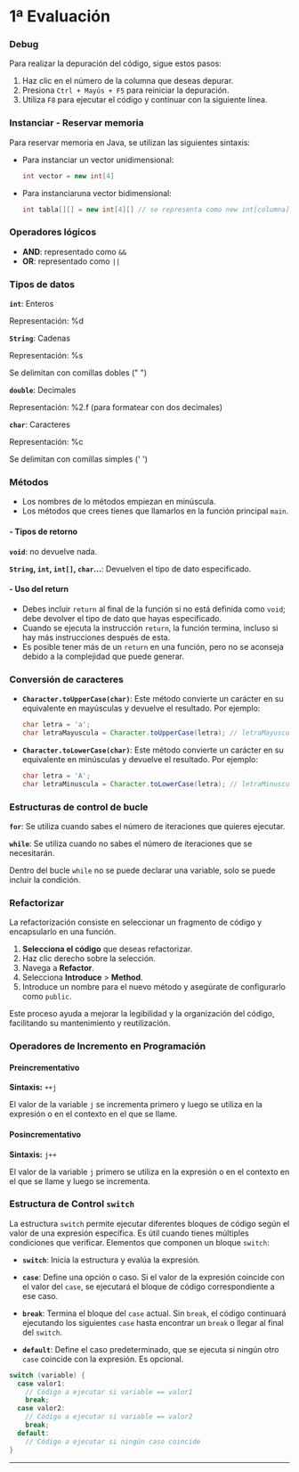 # 1ª Evaluación

### Debug

Para realizar la depuración del código, sigue estos pasos:
1. Haz clic en el número de la columna que deseas depurar.
2. Presiona `Ctrl + Mayús + F5` para reiniciar la depuración.
3. Utiliza `F8` para ejecutar el código y continuar con la siguiente línea.

### Instanciar - Reservar memoria

Para reservar memoria en Java, se utilizan las siguientes sintaxis:

- Para instanciar un vector unidimensional:
  ```java
  int vector = new int[4]
- Para instanciaruna vector bidimensional:
  ```java
  int tabla[][] = new int[4][] // se representa como new int[columna][fila]

### Operadores lógicos

- **AND**: representado como `&&`
- **OR**: representado como `||`

### Tipos de datos

**`int`**: Enteros

Representación: %d

**`String`**: Cadenas

Representación: %s 

Se delimitan con comillas dobles (" ")

**`double`**: Decimales 

Representación: %2.f (para formatear con dos decimales)

**`char`**: Caracteres

Representación: %c 

Se delimitan con comillas simples (' ')

### Métodos

- Los nombres de lo métodos empiezan en minúscula.
- Los métodos que crees tienes que llamarlos en la función principal `main`.

#### -  Tipos de retorno

**`void`**: no devuelve nada.

**`String`, `int`, `int[]`, `char`...**: Devuelven el tipo de dato especificado.

#### -  Uso del return

- Debes incluir `return` al final de la función si no está definida como `void`; debe devolver el tipo de dato que hayas especificado.
- Cuando se ejecuta la instrucción `return`, la función termina, incluso si hay más instrucciones después de esta.
- Es posible tener más de un `return` en una función, pero no se aconseja debido a la complejidad que puede generar.

### Conversión de caracteres

- **`Character.toUpperCase(char)`**: Este método convierte un carácter en su equivalente en mayúsculas y devuelve el resultado. Por ejemplo:

  ```java
  char letra = 'a';
  char letraMayuscula = Character.toUpperCase(letra); // letraMayuscula será 'A'

- **`Character.toLowerCase(char)`**: Este método convierte un carácter en su equivalente en minúsculas y devuelve el resultado. Por ejemplo:

  ```java
  char letra = 'A';
  char letraMinuscula = Character.toLowerCase(letra); // letraMinuscula será 'a'

### Estructuras de control de bucle

**`for`**:
Se utiliza cuando sabes el número de iteraciones que quieres ejecutar.

**`while`**:
Se utiliza cuando no sabes el número de iteraciones que se necesitarán.

Dentro del bucle `while` no se puede declarar una variable, solo se puede incluir la condición.

### Refactorizar

La refactorización consiste en seleccionar un fragmento de código y encapsularlo en una función. 

1. **Selecciona el código** que deseas refactorizar.
2. Haz clic derecho sobre la selección.
3. Navega a **Refactor**.
4. Selecciona **Introduce** > **Method**.
5. Introduce un nombre para el nuevo método y asegúrate de configurarlo como `public`.

Este proceso ayuda a mejorar la legibilidad y la organización del código, facilitando su mantenimiento y reutilización.

### Operadores de Incremento en Programación

#### Preincrementativo
**Sintaxis:** `++j`

El valor de la variable `j` se incrementa primero y luego se utiliza en la expresión o en el contexto en el que se llame.

#### Posincrementativo
**Sintaxis:** `j++`

El valor de la variable `j` primero se utiliza en la expresión o en el contexto en el que se llame y luego se incrementa.

### Estructura de Control `switch`

La estructura `switch` permite ejecutar diferentes bloques de código según el valor de una expresión específica. Es útil cuando tienes múltiples condiciones que verificar. Elementos que componen un bloque `switch`:

- **`switch`**: Inicia la estructura y evalúa la expresión.
  
- **`case`**: Define una opción o caso. Si el valor de la expresión coincide con el valor del `case`, se ejecutará el bloque de código correspondiente a ese caso.
  
- **`break`**: Termina el bloque del `case` actual. Sin `break`, el código continuará ejecutando los siguientes `case` hasta encontrar un `break` o llegar al final del `switch`.
  
- **`default`**: Define el caso predeterminado, que se ejecuta si ningún otro `case` coincide con la expresión. Es opcional.

```java
switch (variable) {
  case valor1:
    // Código a ejecutar si variable == valor1
    break;
  case valor2:
    // Código a ejecutar si variable == valor2
    break;
  default:
    // Código a ejecutar si ningún caso coincide
}
```


---
